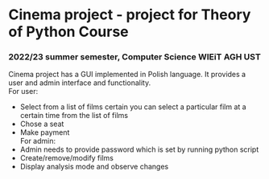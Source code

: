 # Cinema project - project for Theory of Python Course
### 2022/23 summer semester, Computer Science WIEiT AGH UST

Cinema project has a GUI implemented in Polish language.
It provides a user and admin interface and functionality.  
For user:
  - Select from a list of films certain you can select a particular film at a certain time from the list of films  
  - Chose a seat   
  - Make payment  
For admin:
  - Admin needs to provide password which is set by running python script  
  - Create/remove/modify films  
  - Display analysis mode and observe changes  

